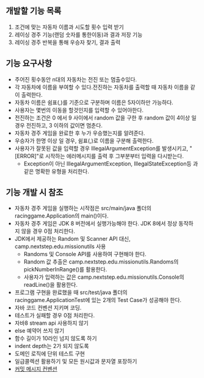 ## 개발할 기능 목록
1. 조건에 맞는 자동차 이름과 시도할 횟수 입력 받기
2. 레이싱 경주 기능(랜덤 숫자를 통한이동)과 결과 저장 기능
3. 레이싱 경주 반복을 통해 우승자 찾기, 결과 출력

## 기능 요구사항
 * 주어진 횟수동안 n대의 자동차는 전진 또는 멈출수있다.
 * 각 자동차에 이름을 부여할 수 있다.전진하는 자동차를 출력할 때 자동차 이름을 같이 출력한다.
 * 자동차 이름은 쉼표(,)를 기준으로 구분하며 이름은 5자이하만 가능하다.
 * 사용자는 몇번의 이동을 할것인지를 입력할 수 있어야한다.
 * 전진하는 조건은 0 에서 9 사이에서 random 값을 구한 후 random 값이 4이상 일 경우 전진하고, 3 이하의 값이면 멈춘다.
 * 자동차 경주 게임을 완료한 후 누가 우승했는지를 알려준다.
 * 우승자가 한명 이상 일 경우, 쉼표(,)로 이름을 구분해 출력한다.
 * 사용자가 잘못된 값을 입력할 경우 IllegalArgumentException를 발생시키고, "[ERROR]"로 시작하는 에러메시지를 출력 후 그부분부터 입력을 다시받는다.
    * Exception이 아닌 IllegalArgumentException, IllegalStateException등 과 같은 명확한 유형을 처리한다.

## 기능 개발 시 참조
- 자동차 경주 게임을 실행하는 시작점은 src/main/java 폴더의 racinggame.Application의 main()이다.
- 자동차 경주 게임은 JDK 8 버전에서 실행가능해야 한다. JDK 8에서 정상 동작하지 않을 경우 0점 처리한다.
- JDK에서 제공하는 Random 및 Scanner API 대신, camp.nextstep.edu.missionutils 사용
    - Randoms 및 Console API를 사용하여 구현해야 한다.
    - Random 값 추출은 camp.nextstep.edu.missionutils.Randoms의 pickNumberInRange()를 활용한다.
    - 사용자가 입력하는 값은 camp.nextstep.edu.missionutils.Console의 readLine()을 활용한다.
- 프로그램 구현을 완료했을 때 src/test/java 폴더의 racinggame.ApplicationTest에 있는 2개의 Test Case가 성공해야 한다.
- 자바 코드 컨벤션 지키며 코딩.
- 테스트가 실패할 경우 0점 처리한다.
- 자바8 stream api 사용하지 않기
- else 예약어 쓰지 않기
- 함수 길이가 10라인 넘지 않도록 하기
- indent depth는 2가 되지 않도록
- 도메인 로직에 단위 테스트 구현
- 일급콜렉션 활용하기 및 모든 원시값과 문자열 포장하기
- [커밋 메시지 컨벤션](https://gist.github.com/stephenparish/9941e89d80e2bc58a153)